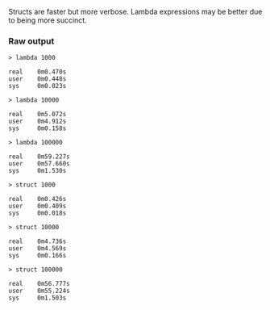 Structs are faster but more verbose.
Lambda expressions may be better due to being more succinct.

### Raw output
```
> lambda 1000

real    0m0.470s
user    0m0.448s
sys     0m0.023s

> lambda 10000

real    0m5.072s
user    0m4.912s
sys     0m0.158s

> lambda 100000

real    0m59.227s
user    0m57.660s
sys     0m1.530s

> struct 1000

real    0m0.426s
user    0m0.409s
sys     0m0.018s

> struct 10000

real    0m4.736s
user    0m4.569s
sys     0m0.166s

> struct 100000

real    0m56.777s
user    0m55.224s
sys     0m1.503s
```